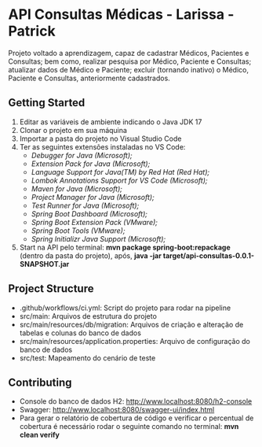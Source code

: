 # API Consultas Médicas - Larissa - Patrick
Projeto voltado a aprendizagem, capaz de cadastrar Médicos, Pacientes e Consultas; bem como, realizar pesquisa por Médico, Paciente e Consultas; atualizar dados de Médico e Paciente; excluir (tornando inativo) o Médico, Paciente e Consultas, anteriormente cadastrados.

## Getting Started
1. Editar as variáveis de ambiente indicando o Java JDK 17
2. Clonar o projeto em sua máquina
3. Importar a pasta do projeto no Visual Studio Code
4. Ter as seguintes extensões instaladas no VS Code:
     - _Debugger for Java (Microsoft);_
     - _Extension Pack for Java (Microsoft);_
     - _Language Support for Java(TM) by Red Hat (Red Hat);_
     - _Lombok Annotations Support for VS Code (Microsoft);_
     - _Maven for Java (Microsoft);_
     - _Project Manager for Java (Microsoft);_
     - _Test Runner for Java (Microsoft);_
     - _Spring Boot Dashboard (Microsoft);_
     - _Spring Boot Extension Pack (VMware);_
     - _Spring Boot Tools (VMware);_
     - _Spring Initializr Java Support (Microsoft);_
5. Start na API pelo terminal: **mvn package spring-boot:repackage** (dentro da pasta do projeto), após, **java -jar target/api-consultas-0.0.1-SNAPSHOT.jar**

## Project Structure
- .github/workflows/ci.yml: Script do projeto para rodar na pipeline
- src/main: Arquivos de estrutura do projeto
- src/main/resources/db/migration: Arquivos de criação e alteração de tabelas e colunas do banco de dados
- src/main/resources/application.properties: Arquivo de configuração do banco de dados
- src/test: Mapeamento do cenário de teste

## Contributing
- Console do banco de dados H2: http://www.localhost:8080/h2-console
- Swagger: http://www.localhost:8080/swagger-ui/index.html
- Para gerar o relatório de cobertura de código e verificar o percentual de cobertura é necessário rodar o seguinte comando no terminal: **mvn clean verify**
